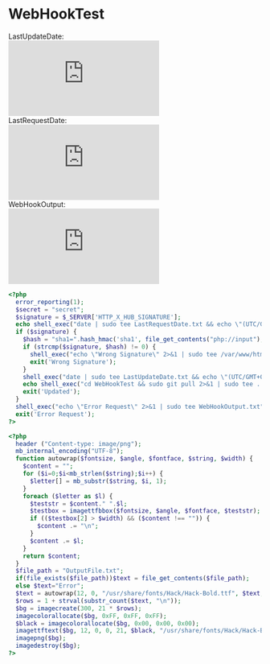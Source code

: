 # WebHookTest

LastUpdateDate:   
[![LastUpdateDate](https://www.xtxtmtxtx.xyz/cvm/LastUpdateDate.php)](https://cvm.xtxtmtxtx.xyz/LastUpdateDate.php)  
LastRequestDate:   
[![LastRequestDate](https://www.xtxtmtxtx.xyz/cvm/LastRequestDate.php)](https://cvm.xtxtmtxtx.xyz/LastRequestDate.php)  
WebHookOutput:   
[![WebHookOutput](https://www.xtxtmtxtx.xyz/cvm/WebHookOutput.php)](https://cvm.xtxtmtxtx.xyz/WebHookOutput.php)  

``` php
<?php
  error_reporting(1);
  $secret = "secret";
  $signature = $_SERVER['HTTP_X_HUB_SIGNATURE'];
  echo shell_exec("date | sudo tee LastRequestDate.txt && echo \"(UTC/GMT+08:00)\" | sudo tee -a LastRequestDate.txt");
  if ($signature) {
    $hash = "sha1=".hash_hmac('sha1', file_get_contents("php://input"), $secret);
    if (strcmp($signature, $hash) != 0) {
      shell_exec("echo \"Wrong Signature\" 2>&1 | sudo tee /var/www/html/WebHookOutput.txt");
      exit('Wrong Signature');
    }
    shell_exec("date | sudo tee LastUpdateDate.txt && echo \"(UTC/GMT+08:00)\" | sudo tee -a LastUpdateDate.txt");
    echo shell_exec("cd WebHookTest && sudo git pull 2>&1 | sudo tee ../WebHookOutput.txt");
    exit('Updated');
  }
  shell_exec("echo \"Error Request\" 2>&1 | sudo tee WebHookOutput.txt");
  exit('Error Request');
?>

```
``` php
<?php
  header ("Content-type: image/png");
  mb_internal_encoding("UTF-8");
  function autowrap($fontsize, $angle, $fontface, $string, $width) {
    $content = "";
    for ($i=0;$i<mb_strlen($string);$i++) {
      $letter[] = mb_substr($string, $i, 1);
    }
    foreach ($letter as $l) {
      $teststr = $content." ".$l;
      $testbox = imagettfbbox($fontsize, $angle, $fontface, $teststr);
      if (($testbox[2] > $width) && ($content !== "")) {
        $content .= "\n";
      }
      $content .= $l;
    }
    return $content;
  }
  $file_path = "OutputFile.txt";
  if(file_exists($file_path))$text = file_get_contents($file_path);
  else $text="Error";
  $text = autowrap(12, 0, "/usr/share/fonts/Hack/Hack-Bold.ttf", $text, 300);
  $rows = 1 + strval(substr_count($text, "\n"));
  $bg = imagecreate(300, 21 * $rows);
  imagecolorallocate($bg, 0xFF, 0xFF, 0xFF);
  $black = imagecolorallocate($bg, 0x00, 0x00, 0x00);
  imagettftext($bg, 12, 0, 0, 21, $black, "/usr/share/fonts/Hack/Hack-Bold.ttf", $text);
  imagepng($bg);
  imagedestroy($bg);
?>
```
